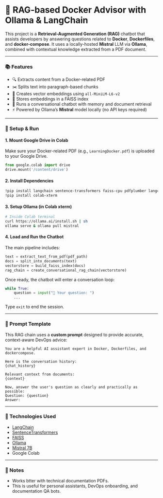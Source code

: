 # 🐳 RAG-based Docker Advisor with Ollama & LangChain

This project is a **Retrieval-Augmented Generation (RAG)** chatbot that assists developers by answering questions related to **Docker**, **Dockerfiles**, and **docker-compose**. It uses a locally-hosted **Mistral** LLM via **Ollama**, combined with contextual knowledge extracted from a PDF document.

---

### 📚 Features

* 🔍 Extracts content from a Docker-related PDF
* ✂️ Splits text into paragraph-based chunks
* 🔗 Creates vector embeddings using `all-MiniLM-L6-v2`
* 🧠 Stores embeddings in a FAISS index
* 💬 Runs a conversational chatbot with memory and document retrieval
* ⚡ Powered by Ollama’s **Mistral** model locally (no API keys required)

---

### 🚀 Setup & Run

#### 1. Mount Google Drive in Colab

Make sure your Docker-related PDF (e.g., `LearningDocker.pdf`) is uploaded to your Google Drive.

```python
from google.colab import drive
drive.mount('/content/drive')
```

#### 2. Install Dependencies

```bash
!pip install langchain sentence-transformers faiss-cpu pdfplumber langchain-community langchain-ollama
!pip install colab-xterm
```

#### 3. Setup Ollama (in Colab xterm)

```bash
# Inside Colab terminal
curl https://ollama.ai/install.sh | sh
ollama serve & ollama pull mistral
```

#### 4. Load and Run the Chatbot

The main pipeline includes:

```python
text = extract_text_from_pdf(pdf_path)
docs = split_into_documents(text)
vectorstore = build_faiss_index(docs)
rag_chain = create_conversational_rag_chain(vectorstore)
```

Once ready, the chatbot will enter a conversation loop:

```python
while True:
    question = input("💬 Your question: ")
    ...
```

Type `exit` to end the session.

---

### 🧠 Prompt Template

This RAG chain uses a **custom prompt** designed to provide accurate, context-aware DevOps advice:

```text
You are a helpful AI assistant expert in Docker, Dockerfiles, and dockercompose.

Here is the conversation history:
{chat_history}

Relevant context from documents:
{context}

Now, answer the user's question as clearly and practically as possible:
Question: {question}
Answer:
```

---

### 🧹 Technologies Used

* [LangChain](https://github.com/langchain-ai/langchain)
* [SentenceTransformers](https://www.sbert.net/)
* [FAISS](https://github.com/facebookresearch/faiss)
* [Ollama](https://ollama.ai)
* [Mistral 7B](https://mistral.ai/)
* Google Colab

---

### 📌 Notes

* Works btter with technical documentation PDFs.
* This is useful for personal assistants, DevOps onboarding, and documentation QA bots.

